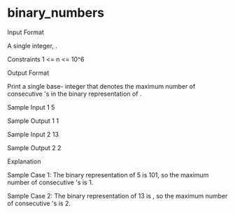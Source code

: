 # binary_numbers
Input Format

A single integer, .

Constraints
1 <= n <= 10^6

Output Format

Print a single base- integer that denotes the maximum number of consecutive 's in the binary representation of .

Sample Input 1
5

Sample Output 1
1

Sample Input 2
13

Sample Output 2
2

Explanation

Sample Case 1:
The binary representation of 5 is 101, so the maximum number of consecutive 's is  1.

Sample Case 2:
The binary representation of 13 is , so the maximum number of consecutive 's is 2.
